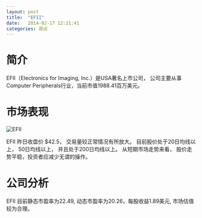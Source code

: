 ```yaml
---
layout: post
title:  "EFII"
date:   2014-02-17 12:21:41
categories: 观点
---
```


# 简介
EFII（Electronics for Imaging, Inc.）是USA著名上市公司，
公司主要从事Computer Peripherals行业，当前市值1988.41百万美元。

# 市场表现

![EFII](http://finviz.com/chart.ashx?t=EFII&ty=c&ta=1&p=d&s=l)

EFII 昨日收盘价 $42.5，
交易量较正常情况有所放大。
目前股价处于20日均线以上，
50日均线以上，
并且处于200日均线以上。
从短期市场走势来看，
股价走势平稳，投资者应减少无谓的操作。

# 公司分析
EFII 目前静态市盈率为22.49, 动态市盈率为20.26，每股收益1.89美元,
市场估值较为合理。
